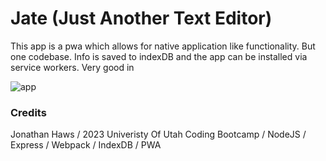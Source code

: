 # Jate (Just Another Text Editor)

This app is a pwa which allows for native application like functionality. But one codebase. Info is saved to indexDB and the app can be installed via service workers. Very good in 

![app](https://user-images.githubusercontent.com/108207472/233817952-71ad0e70-6db3-45d3-874d-cbc95b704256.PNG)

### Credits
Jonathan Haws / 2023 Univeristy Of Utah Coding Bootcamp / NodeJS / Express / Webpack / IndexDB / PWA
